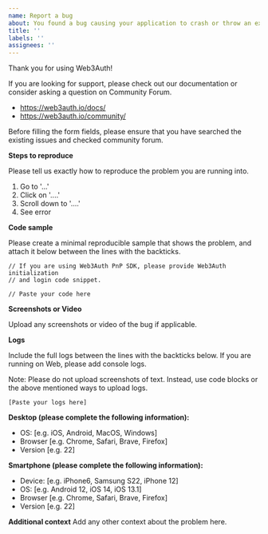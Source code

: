 ```yaml
---
name: Report a bug
about: You found a bug causing your application to crash or throw an exception, or something looks wrong.
title: ''
labels: ''
assignees: ''
---
```


Thank you for using Web3Auth!

If you are looking for support, please check out our documentation or consider asking a question on Community Forum.
- https://web3auth.io/docs/
- https://web3auth.io/community/

Before filling the form fields, please ensure that you have searched the existing issues and checked community forum.

**Steps to reproduce**

Please tell us exactly how to reproduce the problem you are running into.

1. Go to '...'
2. Click on '....'
3. Scroll down to '....'
4. See error

**Code sample**

Please create a minimal reproducible sample that shows the problem, and attach it below between the lines with the backticks.

```tsx
// If you are using Web3Auth PnP SDK, please provide Web3Auth initialization
// and login code snippet.

// Paste your code here
```

**Screenshots or Video**

Upload any screenshots or video of the bug if applicable.

**Logs**

Include the full logs between the lines with the backticks below. If you are running on Web, please add console logs.

Note: Please do not upload screenshots of text. Instead, use code blocks
or the above mentioned ways to upload logs.

```console
[Paste your logs here]
```

**Desktop (please complete the following information):**
 - OS: [e.g. iOS, Android, MacOS, Windows]
 - Browser [e.g. Chrome, Safari, Brave, Firefox]
 - Version [e.g. 22]

**Smartphone (please complete the following information):**
 - Device: [e.g. iPhone6, Samsung S22, iPhone 12]
 - OS: [e.g. Android 12, iOS 14, iOS 13.1]
 - Browser [e.g. Chrome, Safari, Brave, Firefox]
 - Version [e.g. 22]

**Additional context**
Add any other context about the problem here.